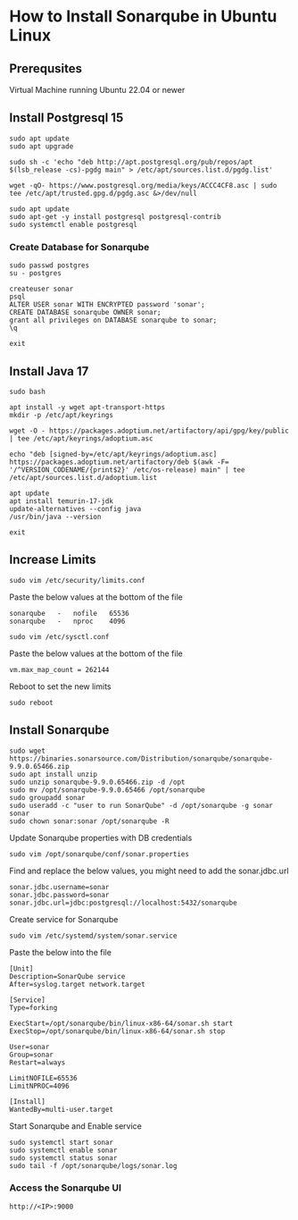 # How to Install Sonarqube in Ubuntu Linux
## Prerequsites 
Virtual Machine running Ubuntu 22.04 or newer
## Install Postgresql 15
```
sudo apt update
sudo apt upgrade

sudo sh -c 'echo "deb http://apt.postgresql.org/pub/repos/apt $(lsb_release -cs)-pgdg main" > /etc/apt/sources.list.d/pgdg.list'

wget -qO- https://www.postgresql.org/media/keys/ACCC4CF8.asc | sudo tee /etc/apt/trusted.gpg.d/pgdg.asc &>/dev/null

sudo apt update
sudo apt-get -y install postgresql postgresql-contrib
sudo systemctl enable postgresql
```
### Create Database for Sonarqube
```
sudo passwd postgres
su - postgres

createuser sonar
psql 
ALTER USER sonar WITH ENCRYPTED password 'sonar';
CREATE DATABASE sonarqube OWNER sonar;
grant all privileges on DATABASE sonarqube to sonar;
\q

exit
```
## Install Java 17
```
sudo bash

apt install -y wget apt-transport-https
mkdir -p /etc/apt/keyrings

wget -O - https://packages.adoptium.net/artifactory/api/gpg/key/public | tee /etc/apt/keyrings/adoptium.asc

echo "deb [signed-by=/etc/apt/keyrings/adoptium.asc] https://packages.adoptium.net/artifactory/deb $(awk -F= '/^VERSION_CODENAME/{print$2}' /etc/os-release) main" | tee /etc/apt/sources.list.d/adoptium.list

apt update
apt install temurin-17-jdk
update-alternatives --config java
/usr/bin/java --version

exit 
```
## Increase Limits
```
sudo vim /etc/security/limits.conf
```
Paste the below values at the bottom of the file
```
sonarqube   -   nofile   65536
sonarqube   -   nproc    4096
```
```
sudo vim /etc/sysctl.conf
```
Paste the below values at the bottom of the file
```
vm.max_map_count = 262144
```
Reboot to set the new limits
```
sudo reboot
```
## Install Sonarqube 
```
sudo wget https://binaries.sonarsource.com/Distribution/sonarqube/sonarqube-9.9.0.65466.zip
sudo apt install unzip
sudo unzip sonarqube-9.9.0.65466.zip -d /opt
sudo mv /opt/sonarqube-9.9.0.65466 /opt/sonarqube
sudo groupadd sonar
sudo useradd -c "user to run SonarQube" -d /opt/sonarqube -g sonar sonar
sudo chown sonar:sonar /opt/sonarqube -R
```
Update Sonarqube properties with DB credentials
```
sudo vim /opt/sonarqube/conf/sonar.properties
```
Find and replace the below values, you might need to add the sonar.jdbc.url
```
sonar.jdbc.username=sonar
sonar.jdbc.password=sonar
sonar.jdbc.url=jdbc:postgresql://localhost:5432/sonarqube
```
Create service for Sonarqube
```
sudo vim /etc/systemd/system/sonar.service
```
Paste the below into the file
```
[Unit]
Description=SonarQube service
After=syslog.target network.target

[Service]
Type=forking

ExecStart=/opt/sonarqube/bin/linux-x86-64/sonar.sh start
ExecStop=/opt/sonarqube/bin/linux-x86-64/sonar.sh stop

User=sonar
Group=sonar
Restart=always

LimitNOFILE=65536
LimitNPROC=4096

[Install]
WantedBy=multi-user.target
```
Start Sonarqube and Enable service
```
sudo systemctl start sonar
sudo systemctl enable sonar
sudo systemctl status sonar
sudo tail -f /opt/sonarqube/logs/sonar.log
```
### Access the Sonarqube UI
```
http://<IP>:9000
```